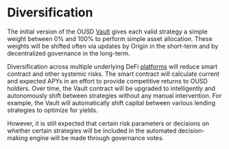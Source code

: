 # Diversification

The initial version of the OUSD [Vault]() gives each valid strategy a simple weight between 0% and 100% to perform simple asset allocation. These weights will be shifted often via updates by Origin in the short-term and by decentralized governance in the long-term.

Diversification across multiple underlying DeFi [platforms](../supported-strategies/) will reduce smart contract and other systemic risks. The smart contract will calculate current and expected APYs in an effort to provide competitive returns to OUSD holders. Over time, the Vault contract will be upgraded to intelligently and autonomously shift between strategies without any manual intervention. For example, the Vault will automatically shift capital between various lending strategies to optimize for yields.

However, it is still expected that certain risk parameters or decisions on whether certain strategies will be included in the automated decision-making engine will be made through governance votes. 

